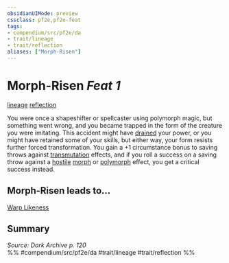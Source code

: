 ```yaml
---
obsidianUIMode: preview
cssclass: pf2e,pf2e-feat
tags:
- compendium/src/pf2e/da
- trait/lineage
- trait/reflection
aliases: ["Morph-Risen"]
---
```

# Morph-Risen  *Feat 1*  
[lineage](../../Rules/traits/lineage-apg.md)  [reflection](../../Rules/traits/reflection-da.md)  


You were once a shapeshifter or spellcaster using polymorph magic, but something went wrong, and you became trapped in the form of the creature you were imitating. This accident might have [drained](../../Rules/conditions.md#Drained) your power, or you might have retained some of your skills, but either way, your form resists further forced transformation. You gain a +1 circumstance bonus to saving throws against [transmutation](../../Rules/traits/transmutation.md) effects, and if you roll a success on a saving throw against a [hostile](../../Rules/conditions.md#Hostile) [morph](../../Rules/traits/morph.md) or [polymorph](../../Rules/traits/polymorph.md) effect, you get a critical success instead.

## Morph-Risen leads to...

[Warp Likeness](warp-likeness-da.md)

## Summary

*Source: Dark Archive p. 120*  
%% #compendium/src/pf2e/da #trait/lineage #trait/reflection %%
